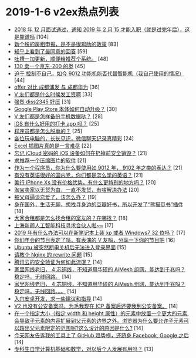 # 2019-1-6 v2ex热点列表

+ [2018 年 12 月面试通过，通知 2019 年 2 月 15 才能入职（就是过完年后），这是靠谱吗](https://www.v2ex.com/t/524328#reply104) [104]
+ [新个税的房租申报，是不是很鸡肋的政策](https://www.v2ex.com/t/524355#reply83) [83]
+ [知乎上看到了最同意的回答](https://www.v2ex.com/t/524379#reply59) [59]
+ [吐槽一加更新，顺便给推荐个系统。](https://www.v2ex.com/t/524310#reply48) [48]
+ [130 卖一个京东-200 的劵](https://www.v2ex.com/t/524416#reply45) [45]
+ [迫于 控制不自己，如今 9012 功能机能否代替智能机（我自己使用的情况）](https://www.v2ex.com/t/524298#reply44) [44]
+ [offer 对比 成都浦发 与 成都华为](https://www.v2ex.com/t/524321#reply36) [36]
+ [V 友们都是什么时候发工资啊](https://www.v2ex.com/t/524338#reply33) [33]
+ [强烈 diss2345 好压](https://www.v2ex.com/t/524377#reply31) [31]
+ [Google Play Store 本体如何自动升级？](https://www.v2ex.com/t/524324#reply30) [30]
+ [V 友们都是怎样备份手机数据哒？](https://www.v2ex.com/t/524320#reply28) [28]
+ [iOS 有什么好用的打卡 app 吗？](https://www.v2ex.com/t/524323#reply25) [25]
+ [程序员都是怎么脱单的？](https://www.v2ex.com/t/524383#reply25) [25]
+ [各位玩电脑的，长长见识，微信聊天记录真精彩](https://www.v2ex.com/t/524393#reply24) [24]
+ [Excel 插图片真的是一言难尽](https://www.v2ex.com/t/524403#reply22) [22]
+ [忘记 iCloud 密码的 iOS 设备如何在扔掉前安全销毁？](https://www.v2ex.com/t/524305#reply21) [21]
+ [求推荐一个压缩图片的软件](https://www.v2ex.com/t/524316#reply21) [21]
+ [作为一个程序员，你为什么要使用如 9012 年， 9102 年之类的表达？](https://www.v2ex.com/t/524367#reply21) [21]
+ [有没有英语很好的国内党，你们都是怎么学的英语？](https://www.v2ex.com/t/524384#reply21) [21]
+ [美行 iPhone Xs 没有价格优势，有什么更特别的地方吗？](https://www.v2ex.com/t/524337#reply20) [20]
+ [淘宝卖家以无货为由，一直不发货，有啥解决办法](https://www.v2ex.com/t/524415#reply20) [20]
+ [被父母逼谈恋爱了，该怎么办？](https://www.v2ex.com/t/524430#reply19) [19]
+ [身在国外，生活无聊，想找寻身边的豆瓣好书，所以开发了“熊猫觅书”插件](https://www.v2ex.com/t/524309#reply18) [18]
+ [大家合租都是怎么找合租的室友的？在哪找？](https://www.v2ex.com/t/524329#reply18) [18]
+ [上海新颜人工智能科技寻求合伙人啦~~](https://www.v2ex.com/t/524349#reply17) [17]
+ [2019 年有什么办法可以在新笔记本上装 xp 或者 Windows7 32 位吗？](https://www.v2ex.com/t/524422#reply17) [17]
+ [你们年会的节目表定了吗，有表演的 V 友吗，分享一下你的节目吧](https://www.v2ex.com/t/524327#reply16) [16]
+ [Ubuntu 被突然断电关机后无法进入登录界面](https://www.v2ex.com/t/524301#reply15) [15]
+ [请教个 Nginx 的 rewrite 问题](https://www.v2ex.com/t/524332#reply15) [15]
+ [腾讯云的安全验证为何如此流氓？](https://www.v2ex.com/t/524303#reply14) [14]
+ [家里网线老旧， 4 芯铜线，不知道用华硕的 AiMesh 组网，能达到千兆吗？稳定吗，无线回路。](https://www.v2ex.com/t/524319#reply14) [14]
+ [家里网线老旧， 4 芯铜线，不知道用华硕的 AiMesh 组网，能达到千兆吗？稳定吗，无线回路。。。](https://www.v2ex.com/t/524326#reply14) [14]
+ [入门安卓开发，求一些建议和指导](https://www.v2ex.com/t/524330#reply14) [14]
+ [V2 也没有公安备案吗，为毛我现在 ICP 备案后还要我到公安备案。](https://www.v2ex.com/t/524363#reply14) [14]
+ [在一个指定大小（指定 width 和 height 属性）的元素中放置一个更大的元素,会导致子元素的内容扩展到父元素的边界之外。浏览器为什么要允许子元素可以超出父元素限定的范围呢?这么设计的原因是什么?](https://www.v2ex.com/t/524392#reply14) [14]
+ [今天网友告诉我的工具上了 GitHub 趋势榜，还跻身 Facebook, Google 之后](https://www.v2ex.com/t/524448#reply14) [14]
+ [专科生自学计算机基础和数学，对以后个人发展有用吗？](https://www.v2ex.com/t/524340#reply13) [13]
